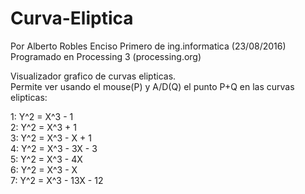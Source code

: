 # Curva-Eliptica
Por Alberto Robles Enciso
  Primero de ing.informatica (23/08/2016)  
  Programado en Processing 3 (processing.org)
  
  Visualizador grafico de curvas elipticas.  
  Permite ver usando el mouse(P) y A/D(Q)
  el punto P+Q en las curvas elipticas:
  
  1: Y^2 = X^3 - 1  
  2: Y^2 = X^3 + 1  
  3: Y^2 = X^3 - X + 1  
  4: Y^2 = X^3 - 3X - 3  
  5: Y^2 = X^3 - 4X  
  6: Y^2 = X^3 - X  
  7: Y^2 = X^3 - 13X - 12
  
